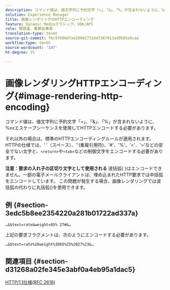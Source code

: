 ```yaml
---
description: コマンド値は、値文字列に予約文字「=」、「&」、「%」が含まれないように、%xxエスケープシーケンスを使用してHTTPエンコードする必要があります。
solution: Experience Manager
title: 画像レンダリングのHTTPエンコーディング
feature: Dynamic Mediaクラシック，SDK/API
role: 開発者、業務従事者
translation-type: tm+mt
source-git-commit: f6c97606d7a4209427316d7367013ad9585a5cae
workflow-type: tm+mt
source-wordcount: '147'
ht-degree: 2%

---
```



# 画像レンダリングHTTPエンコーディング{#image-rendering-http-encoding}

コマンド値は、値文字列に予約文字「=」、「&amp;」、「%」が含まれないように、%xxエスケープシーケンスを使用してHTTPエンコードする必要があります。

それ以外の場合は、標準のHTTPエンコーディングルールが適用されます。 HTTPの仕様では、&#39; &#39;（スペース）、&#39;&#39;(重複引用符)、&#39;#&#39;、&#39;%&#39;、&#39;&lt;&#39;、&#39;>&#39;などの安全でない文字と、`<return>`や`<tab>`などの制御文字をエンコードする必要があります。

**注意：要求の入れ子の区切り文字として使用される** 波括弧{ }はエンコードできません。一部の電子メールクライアントは、埋め込まれたHTTP要求では中括弧をエンコードしています。 この問題が発生する場合、画像レンダリングでは波括弧の代わりに丸括弧()を使用できます。

## 例 {#section-3edc5b8ee2354220a281b01722ad337a}

`…&$text=rate&weight=85% 27#&…`

上記の要求フラグメントは、次のようにエンコードする必要があります。

`…&$text=rate%26weight%3D85%25%2027%23&…`

## 関連項目 {#section-d31268a02fe345e3abf0a4eb95a1dac5}

[HTTP/1.1仕様(RFC 2616)](https://www.w3.org/Protocols/rfc2616/rfc2616.html)
